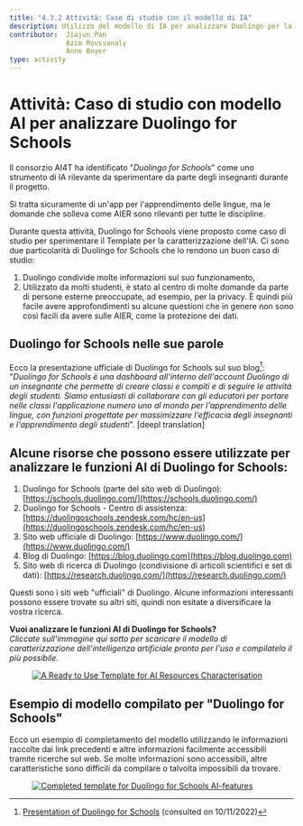 ```yaml
---
title: "4.3.2 Attività: Caso di studio con il modello di IA"
description: Utilizzo del modello di IA per analizzare Duolingo per la scuola
contributor:  Jiajun Pan
              Azim Roussanaly
              Anne Boyer
type: activity
---
```


# Attività: Caso di studio con modello AI per analizzare Duolingo for Schools

Il consorzio AI4T ha identificato "*Duolingo for Schools*" come uno strumento di IA rilevante da sperimentare da parte degli insegnanti durante il progetto.

Si tratta sicuramente di un'app per l'apprendimento delle lingue, ma le domande che solleva come AIER sono rilevanti per tutte le discipline.

Durante questa attività, Duolingo for Schools viene proposto come caso di studio per sperimentare il Template per la caratterizzazione dell'IA. Ci sono due particolarità di Duolingo for Schools che lo rendono un buon caso di studio:

1. Duolingo condivide molte informazioni sul suo funzionamento,
2. Utilizzato da molti studenti, è stato al centro di molte domande da parte di persone esterne preoccupate, ad esempio, per la privacy. È quindi più facile avere approfondimenti su alcune questioni che in genere non sono così facili da avere sulle AIER, come la protezione dei dati.

## Duolingo for Schools nelle sue parole

Ecco la presentazione ufficiale di Duolingo for Schools sul suo blog[^1]: "*Duolingo for Schools è una dashboard all'interno dell'account Duolingo di un insegnante che permette di creare classi e compiti e di seguire le attività degli studenti. Siamo entusiasti di collaborare con gli educatori per portare nelle classi l'applicazione numero uno al mondo per l'apprendimento delle lingue, con funzioni progettate per massimizzare l'efficacia degli insegnanti e l'apprendimento degli studenti*". [deepl translation]

## Alcune risorse che possono essere utilizzate per analizzare le funzioni AI di Duolingo for Schools:

1. Duolingo for Schools (parte del sito web di Duolingo): [https://schools.duolingo.com/](https://schools.duolingo.com/)
2. Duolingo for Schools - Centro di assistenza: [https://duolingoschools.zendesk.com/hc/en-us](https://duolingoschools.zendesk.com/hc/en-us)
3. Sito web ufficiale di Duolingo: [https://www.duolingo.com/](https://www.duolingo.com/)
4. Blog di Duolingo: [https://blog.duolingo.com](https://blog.duolingo.com)
5. Sito web di ricerca di Duolingo (condivisione di articoli scientifici e set di dati): [https://research.duolingo.com/](https://research.duolingo.com/)

Questi sono i siti web "ufficiali" di Duolingo. Alcune informazioni interessanti possono essere trovate su altri siti, quindi non esitate a diversificare la vostra ricerca.

**Vuoi analizzare le funzioni AI di Duolingo for Schools?**  
_Cliccate sull'immagine qui sotto per scaricare il modello di caratterizzazione dell'intelligenza artificiale pronto per l'uso e compilatelo il più possibile._
<a href="Documents/AI4T-Template-Ready-to-use-it.pdf" target="_blank">
<figure>
  <img src="Images/Ready-To-Use-AI-Template-IT.png" alt="A Ready to Use Template for AI Resources Characterisation"/>
</figure></a>

## Esempio di modello compilato per "Duolingo for Schools"

Ecco un esempio di completamento del modello utilizzando le informazioni raccolte dai link precedenti e altre informazioni facilmente accessibili tramite ricerche sul web.
Se molte informazioni sono accessibili, altre caratteristiche sono difficili da compilare o talvolta impossibili da trovare.

<a href="Documents/AI4T-Template-Case-study-Duolingo-it.pdf" target="_blank">
<figure>
  <img src="Images/Template-Duolingo-for-School-IT.png" alt="Completed template for Duolingo for Schools AI-features"/>
</figure></a>

[^1]: [Presentation of Duolingo for Schools](https://blog.duolingo.com/duolingo-for-schools/)
 (consulted on 10/11/2022)
